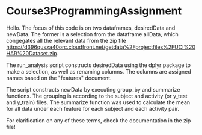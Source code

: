 # Course3ProgrammingAssignment

Hello. The focus of this code is on two dataframes, desiredData and newData. The former is a selection
from the dataframe allData, which congegates all the relevant data from the zip file
https://d396qusza40orc.cloudfront.net/getdata%2Fprojectfiles%2FUCI%20HAR%20Dataset.zip.

The run_analysis script constructs desiredData using the dplyr package to make a selection,
as well as renaming columns. The columns are assigned names based on the "features" document.

The script constructs newData by executing group_by and summarize functions. The grouping is according
to the subject and activity (or y_test and y_train) files. The summarize function was used to calculate the 
mean for all data under each feature for each subject and each activity pair.

For clarification on any of these terms, check the documentation in the zip file!
